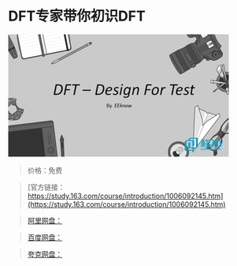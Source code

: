 # DFT专家带你初识DFT

![img](../../../assets/study163/free/105b10f3-3f35-4549-9364-e0aeec63ee81.png)

> 价格：免费

> [官方链接：https://study.163.com/course/introduction/1006092145.htm](https://study.163.com/course/introduction/1006092145.htm)

> [阿里网盘：]()

> [百度网盘：]()

> [夸克网盘：]()
